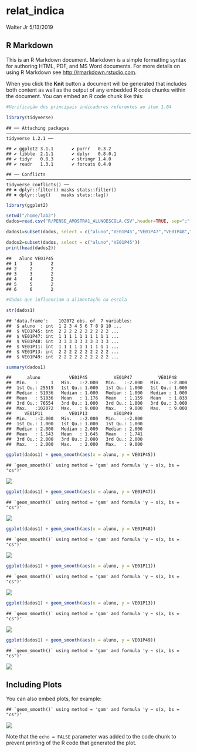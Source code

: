 relat\_indica
================
Walter Jr
5/13/2019

R Markdown
----------

This is an R Markdown document. Markdown is a simple formatting syntax for authoring HTML, PDF, and MS Word documents. For more details on using R Markdown see <http://rmarkdown.rstudio.com>.

When you click the **Knit** button a document will be generated that includes both content as well as the output of any embedded R code chunks within the document. You can embed an R code chunk like this:

``` r
#Verificação dos principais indicadores referentes ao item 1.04

library(tidyverse)
```

    ## ── Attaching packages ──────────────────────────────────────────────────────────────────────── tidyverse 1.2.1 ──

    ## ✔ ggplot2 3.1.1       ✔ purrr   0.3.2  
    ## ✔ tibble  2.1.1       ✔ dplyr   0.8.0.1
    ## ✔ tidyr   0.8.3       ✔ stringr 1.4.0  
    ## ✔ readr   1.3.1       ✔ forcats 0.4.0

    ## ── Conflicts ─────────────────────────────────────────────────────────────────────────── tidyverse_conflicts() ──
    ## ✖ dplyr::filter() masks stats::filter()
    ## ✖ dplyr::lag()    masks stats::lag()

``` r
library(ggplot2)

setwd("/home/lab2")
dados=read.csv("R/PENSE_AMOSTRA1_ALUNOESCOLA.CSV",header=TRUE, sep=";")

dados1=subset(dados, select = c("aluno","VE01P45","VE01P47","VE01P48","VE01P11","VE01P13","VE01P49"))

dados2=subset(dados, select = c("aluno","VE01P45"))
print(head(dados2))
```

    ##   aluno VE01P45
    ## 1     1       2
    ## 2     2       2
    ## 3     3       2
    ## 4     4       2
    ## 5     5       2
    ## 6     6       2

``` r
#dados que influenciam a alimentação na escola

str(dados1)
```

    ## 'data.frame':    102072 obs. of  7 variables:
    ##  $ aluno  : int  1 2 3 4 5 6 7 8 9 10 ...
    ##  $ VE01P45: int  2 2 2 2 2 2 2 2 2 2 ...
    ##  $ VE01P47: int  1 1 1 1 1 1 1 1 1 1 ...
    ##  $ VE01P48: int  3 3 3 3 3 3 3 3 3 3 ...
    ##  $ VE01P11: int  1 1 1 1 1 1 1 1 1 1 ...
    ##  $ VE01P13: int  2 2 2 2 2 2 2 2 2 2 ...
    ##  $ VE01P49: int  2 2 2 2 2 2 2 2 2 2 ...

``` r
summary(dados1)
```

    ##      aluno           VE01P45          VE01P47          VE01P48      
    ##  Min.   :     1   Min.   :-2.000   Min.   :-2.000   Min.   :-2.000  
    ##  1st Qu.: 25519   1st Qu.: 1.000   1st Qu.: 1.000   1st Qu.: 1.000  
    ##  Median : 51036   Median : 1.000   Median : 1.000   Median : 1.000  
    ##  Mean   : 51036   Mean   : 1.176   Mean   : 1.159   Mean   : 1.833  
    ##  3rd Qu.: 76554   3rd Qu.: 1.000   3rd Qu.: 1.000   3rd Qu.: 3.000  
    ##  Max.   :102072   Max.   : 9.000   Max.   : 9.000   Max.   : 9.000  
    ##     VE01P11          VE01P13          VE01P49      
    ##  Min.   :-2.000   Min.   :-2.000   Min.   :-2.000  
    ##  1st Qu.: 1.000   1st Qu.: 1.000   1st Qu.: 1.000  
    ##  Median : 2.000   Median : 2.000   Median : 2.000  
    ##  Mean   : 1.543   Mean   : 1.645   Mean   : 1.741  
    ##  3rd Qu.: 2.000   3rd Qu.: 2.000   3rd Qu.: 2.000  
    ##  Max.   : 2.000   Max.   : 2.000   Max.   : 9.000

``` r
ggplot(dados1) + geom_smooth(aes(x = aluno, y = VE01P45))
```

    ## `geom_smooth()` using method = 'gam' and formula 'y ~ s(x, bs = "cs")'

![](relat_indica_files/figure-markdown_github/indica-1.png)

``` r
ggplot(dados1) + geom_smooth(aes(x = aluno, y = VE01P47))
```

    ## `geom_smooth()` using method = 'gam' and formula 'y ~ s(x, bs = "cs")'

![](relat_indica_files/figure-markdown_github/indica-2.png)

``` r
ggplot(dados1) + geom_smooth(aes(x = aluno, y = VE01P48))
```

    ## `geom_smooth()` using method = 'gam' and formula 'y ~ s(x, bs = "cs")'

![](relat_indica_files/figure-markdown_github/indica-3.png)

``` r
ggplot(dados1) + geom_smooth(aes(x = aluno, y = VE01P11))
```

    ## `geom_smooth()` using method = 'gam' and formula 'y ~ s(x, bs = "cs")'

![](relat_indica_files/figure-markdown_github/indica-4.png)

``` r
ggplot(dados1) + geom_smooth(aes(x = aluno, y = VE01P13))
```

    ## `geom_smooth()` using method = 'gam' and formula 'y ~ s(x, bs = "cs")'

![](relat_indica_files/figure-markdown_github/indica-5.png)

``` r
ggplot(dados1) + geom_smooth(aes(x = aluno, y = VE01P49))
```

    ## `geom_smooth()` using method = 'gam' and formula 'y ~ s(x, bs = "cs")'

![](relat_indica_files/figure-markdown_github/indica-6.png)

Including Plots
---------------

You can also embed plots, for example:

    ## `geom_smooth()` using method = 'gam' and formula 'y ~ s(x, bs = "cs")'

![](relat_indica_files/figure-markdown_github/dados1-1.png)

Note that the `echo = FALSE` parameter was added to the code chunk to prevent printing of the R code that generated the plot.
